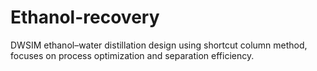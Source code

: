 # Ethanol-recovery
DWSIM ethanol–water distillation design using shortcut column method, focuses on process optimization and separation efficiency.
